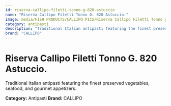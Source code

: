 ```yaml
---
id: riserva-callipo-filetti-tonno-g-820-astuccio
name: "Riserva Callipo Filetti Tonno G. 820 Astuccio."
image: media/FISH PRODUCTS/CALLIPO PICS/Riserva Callipo Filetti Tonno g. 820 Astuccio..jpg
category: antipasti
description: "Traditional Italian antipasti featuring the finest preserved vegetables, seafood, and gourmet appetizers."
brand: "CALLIPO"
---
```


# Riserva Callipo Filetti Tonno G. 820 Astuccio.

Traditional Italian antipasti featuring the finest preserved vegetables, seafood, and gourmet appetizers.

**Category:** Antipasti
**Brand:** CALLIPO
